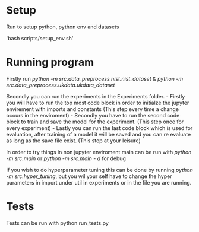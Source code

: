 # Setup
Run to setup python, python env and datasets
    
'bash scripts/setup_env.sh'

# Running program
Firstly run *python -m src.data_preprocess.nist.nist_dataset* & *python -m src.data_preprocess.ukdata.ukdata_dataset* 

Secondly you can run the experiments in the Experiments folder.
    -   Firstly you will have to run the top most code block in order to initialze the jupyter envirement with imports and constants (This step every time a change ocours in the enviroment)
    -   Secondly you have to run the second code block to train and save the model for the experiment. (This step once for every experiment)
    -   Lastly you can run the last code block which is used for evaluation, after training of a model it will be saved and you can re evaluate as long as the save file exist. (This step at your leisure)

In order to try things in non jupyter enviroment main can be run with *python -m src.main* or *python -m src.main - d* for debug

If you wish to do hyperparameter tuning this can be done by running *python -m src.hyper_tuning*, but you wil your self have to change the hyper parameters in import under util in experiments or in the file you are running.

# Tests
Tests can be run with python run_tests.py
